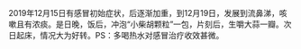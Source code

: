 2019年12月15日有感冒初始症状，后逐渐加重，到12月19日，发展到流鼻涕，咳嗽且有浓痰。是日晚，饭后，冲泡“小柴胡颗粒”一包，片刻后，生嚼大蒜一瓣。次日起床，情况大为好转。PS：多喝热水对感冒治疗收效甚微。
